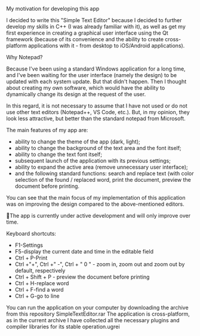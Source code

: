 My motivation for developing this app

I decided to write this "Simple Text Editor" because I decided to further develop my skills in C++ (I was already familiar with it), as well as get my first experience in creating a graphical user interface using the Qt framework (because of its convenience and the ability to create cross-platform applications with it - from desktop to iOS/Android applications).

Why Notepad?

Because I've been using a standard Windows application for a long time, and I've been waiting for the user interface (namely the design) to be updated with each system update. But that didn't happen. Then I thought about creating my own software, which would have the ability to dynamically change its design at the request of the user.

In this regard, it is not necessary to assume that I have not used or do not use other text editors (Notepad++, VS Code, etc.). But, in my opinion, they look less attractive, but better than the standard notepad from Microsoft.

The main features of my app are:
- ability to change the theme of the app (dark, light);
- ability to change the background of the text area and the font itself;
- ability to change the text font itself;
- subsequent launch of the application with its previous settings;
- ability to expand the active area (remove unnecessary user interface);
- and the following standard functions: search and replace text (with color selection of the found / replaced word, print the document, preview the document before printing.

You can see that the main focus of my implementation of this application was on improving the design compared to the above-mentioned editors.

📌The app is currently under active development and will only improve over time.

Keyboard shortcuts:
- F1-Settings
- F5-display the current date and time in the editable field
- Ctrl + P-Print
- Ctrl +"+", Ctrl +" -", Ctrl + " 0 " - zoom in, zoom out and zoom out by default, respectively
- Ctrl + Shift + P - preview the document before printing
- Ctrl + H-replace word
- Ctrl + F-find a word
- Ctrl + G-go to line

You can run the application on your computer by downloading the archive from this repository SimpleTextEditor.rar
The application is cross-platform, as in the current archive I have collected all the necessary plugins and compiler libraries for its stable operation.ugrei